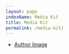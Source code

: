 ```yaml
---
layout: page
indexName: Media Kit
title: Media Kit
permalink: /media-kit/
---
```


<ul>
<li> <a href="/media/prateeksrivastava.jpg" target="_blank" rel="noopener noreferrer">Author Image</a> </li>
<!-- <li> <a href="/media/sample.pdf" target="_blank" rel="noopener noreferrer">sample pdf</a> </li> -->
</ul>
